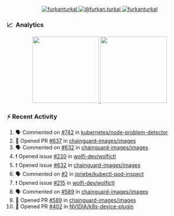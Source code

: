 <p align="center">
  <a href="https://linkedin.com/in/furkanturkal" target="blank">
    <img src="https://img.shields.io/badge/linkedin-%230077B5.svg?&style=for-the-badge&logo=linkedin&logoColor=white" alt="furkanturkal" />
  </a>
  <a href="https://medium.com/@furkan.turkal" target="blank">
    <img src="https://img.shields.io/badge/medium-%2312100E.svg?&style=for-the-badge&logo=medium&logoColor=white" alt="@furkan.turkal" />
  </a>
  <a href="https://twitter.com/furkanturkaI" target="blank">
    <img src="https://img.shields.io/badge/Twitter-1DA1F2?style=for-the-badge&logo=twitter&logoColor=white" alt="furkanturkaI" />
  </a>
</p>

### 📈 &nbsp;Analytics

<p align="center">
  <a href="https://coderstats.net/github/#Dentrax">
    <img height="180em" src="https://github-readme-stats-eight-theta.vercel.app/api?username=Dentrax&show_icons=true&theme=algolia&include_all_commits=true&count_private=true&line_height=26"/>
    <img height="180em" src="https://github-readme-stats-eight-theta.vercel.app/api/top-langs/?username=Dentrax&layout=compact&langs_count=8&theme=algolia&line_height=26"/>
  </a>
</p>

### :zap: Recent Activity

<!--START_SECTION:activity-->
1. 🗣 Commented on [#742](https://github.com/kubernetes/node-problem-detector/issues/742) in [kubernetes/node-problem-detector](https://github.com/kubernetes/node-problem-detector)
2. 💪 Opened PR [#637](https://github.com/chainguard-images/images/pull/637) in [chainguard-images/images](https://github.com/chainguard-images/images)
3. 🗣 Commented on [#632](https://github.com/chainguard-images/images/issues/632) in [chainguard-images/images](https://github.com/chainguard-images/images)
4. ❗️ Opened issue [#220](https://github.com/wolfi-dev/wolfictl/issues/220) in [wolfi-dev/wolfictl](https://github.com/wolfi-dev/wolfictl)
5. ❗️ Opened issue [#632](https://github.com/chainguard-images/images/issues/632) in [chainguard-images/images](https://github.com/chainguard-images/images)
6. 🗣 Commented on [#2](https://github.com/jpriebe/kubectl-pod-inspect/issues/2) in [jpriebe/kubectl-pod-inspect](https://github.com/jpriebe/kubectl-pod-inspect)
7. ❗️ Opened issue [#215](https://github.com/wolfi-dev/wolfictl/issues/215) in [wolfi-dev/wolfictl](https://github.com/wolfi-dev/wolfictl)
8. 🗣 Commented on [#589](https://github.com/chainguard-images/images/issues/589) in [chainguard-images/images](https://github.com/chainguard-images/images)
9. 💪 Opened PR [#589](https://github.com/chainguard-images/images/pull/589) in [chainguard-images/images](https://github.com/chainguard-images/images)
10. 💪 Opened PR [#402](https://github.com/NVIDIA/k8s-device-plugin/pull/402) in [NVIDIA/k8s-device-plugin](https://github.com/NVIDIA/k8s-device-plugin)
<!--END_SECTION:activity-->
